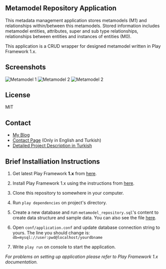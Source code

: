 Metamodel Repository Application
--------

This metadata management application stores metamodels (M1) and relationships within/between this metamodels. Stored information includes metamodel entities, attributes, super and sub type relationships, relationships between entities and instances of entities (M0).

This application is a CRUD wrapper for designed metamodel written in Play Framework 1.x.

Screenshots
-

![Metamodel 1](https://www.ubenzer.com/deepo/github/metadata-crud/metamodel-1.png)
![Metamodel 2](https://www.ubenzer.com/deepo/github/metadata-crud/metamodel-2.png)
![Metamodel 2](https://www.ubenzer.com/deepo/github/metadata-crud/metamodel-3.png)

License
-

MIT

Contact
-
 - [My Blog](http://www.ubenzer.com/)
 - [Contact Page](http://www.ubenzer.com/iletisim/) (Only in English and Turkish)
 - [Detailed Project Description in Turkish](https://speakerdeck.com/ubenzer/metamodel-repository-application)
 
Brief Installiation Instructions
-

1. Get latest Play Framework **1.x** from [here](http://www.playframework.com/download).

2. Install Play Framework 1.x using the instructions from [here](http://www.playframework.com/documentation/1.2.5/install).

2. Clone this repository to somewhere in your computer.

3. Run `play dependencies` on project's directory.

4. Create a new database and run `metamodel_repository.sql`'s content to create data structure and sample data. You can also see the file [here](https://github.com/ubenzer/A-Basic-Metamodel-Repository-Application/blob/master/metamodel_repository.sql).

5. Open `conf/application.conf` and update database connection string to yours. The line you should change is: `db=mysql://user:pwd@localhost/yourdbname`

6. Write `play run` on console to start the application.

*For problems on setting up application please refer to Play Framework 1.x documentation.*
